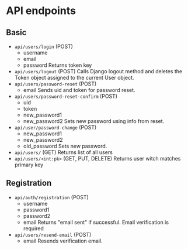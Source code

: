 # API endpoints
## Basic
- `api/users/login` (POST)
  - username
  - email
  - password
  Returns token key
- `api/users/logout` (POST)
  Calls Django logout method and deletes the Token object
  assigned to the current User object.
- `api/users/password-reset` (POST)
  - email
  Sends uid and token for password reset.
- `api/users/password-reset-confirm` (POST)
  - uid
  - token
  - new_password1
  - new_password2
  Sets new password using info from reset.
- `api/user/password-change` (POST)
  - new_password1
  - new_password2
  - old_password
  Sets new password.
- `api/users/` (GET)
  Returns list of all users
- `api/users/<int:pk>` (GET, PUT, DELETE)
Returns user witch matches primary key
## Registration
- `api/auth/registration` (POST)
  - username
  - password1
  - password2
  - email
  Returns "email sent" if successful. Email verification is required
- `api/users/resend-email` (POST)
  - email
  Resends verification email.
